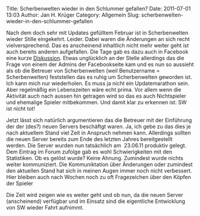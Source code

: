 Title: Scherbenwelten wieder in den Schlummer gefallen?
Date: 2011-07-01 13:03
Author: Jan H. Krüger
Category: Allgemein
Slug: scherbenwelten-wieder-in-den-schlummer-gefallen

Nach dem doch sehr mit Updates gefülltem Februar ist in Scherbenwelten
wieder Stille eingekehrt. Leider. Dabei waren die Änderungen an sich
recht vielversprechend. Das es anscheinend inhaltlich nicht mehr weiter
geht ist auch bereits anderen aufgefallen. Die Tage gab es dazu auch in
Facebook eine kurze [Diskussion][]. Etwas unglücklich an der Stelle
allerdings das die Frage von einem der Admins der Facebookseite kam und
es nun so aussieht als ob die Betreuer von Scherbenwelten (weil
Benutzername = Scherbenwelten) feststellen das es ruhig um
Scherbenwelten geworden ist. Ich kann mich nur wiederholen. Es muss ja
nicht ein Updatemarathon sein. Aber regelmäßig ein Lebenszeiten wäre
echt prima. Vor allem wenn die Aktivität auch nach aussen hin getragen
wird so das es auch Nichtspieler und ehemalige Spieler mitbekommen. Und
damit klar zu erkennen ist: SW ist nicht tot!  
  
Jetzt lässt sich natürlich argumentieren das die Betreuer mit der
Einführung der der (des?) neuen Servers beschäftgt waren. Ja, ich gebe
zu das dies je nach aktuellem Stand viel Zeit in Anspruch nehmen kann.
Allerdings sollten die neuen Server bereits zum Ende des letzten Jahres
bereitgestellt werden. Die Server wurden nun tatsächlich am  23.06.11
produktiv gelegt. Dem Eintrag im Forum zufolge gab es wohl
Schwierigkeiten mit den Statistiken. Ob es gelöst wurde? Keine Ahnung.
Zumindest wurde nichts weiter kommuniziert. Die Kommuniktation über
Änderungen oder zumindest den aktuellen Stand hat sich in meinen Augen
immer noch nicht verbessert. Hier bleiben auch nach Wochen noch zu oft
Fragezeichen über den Köpfen der Spieler  
  
Die Zeit wird zeigen wie es weiter geht und ob nun, da die neuen Server
(anscheinend) verfügbar und im Einsatz sind die eigentliche Entwicklung
von SW wieder Fahrt aufnimmt.

  [Diskussion]: http://www.facebook.com/pages/Scherbenwelten/176935445665376

